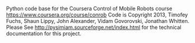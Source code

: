 Python code base for the Coursera Control of Mobile Robots course https://www.coursera.org/course/conrob
Code is Copyright 2013, Timofey Fuchs, Shaun Lippy, John Alexander, Vidam Govorovski, Jonathan Whitten. 
Please See http://pysimiam.sourceforge.net/index.html for the technical documentation for this project.
